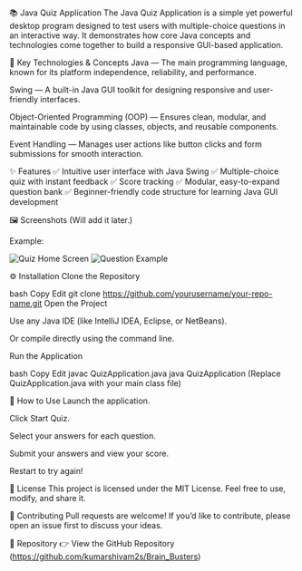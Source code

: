 📚 Java Quiz Application
The Java Quiz Application is a simple yet powerful desktop program designed to test users with multiple-choice questions in an interactive way. It demonstrates how core Java concepts and technologies come together to build a responsive GUI-based application.

🚀 Key Technologies & Concepts
Java — The main programming language, known for its platform independence, reliability, and performance.

Swing — A built-in Java GUI toolkit for designing responsive and user-friendly interfaces.

Object-Oriented Programming (OOP) — Ensures clean, modular, and maintainable code by using classes, objects, and reusable components.

Event Handling — Manages user actions like button clicks and form submissions for smooth interaction.

✨ Features
✅ Intuitive user interface with Java Swing
✅ Multiple-choice quiz with instant feedback
✅ Score tracking
✅ Modular, easy-to-expand question bank
✅ Beginner-friendly code structure for learning Java GUI development

🖼️ Screenshots
(Will add it later.)

Example:

![Quiz Home Screen](images/home_screen.png)
![Question Example](images/question_screen.png)

⚙️ Installation
Clone the Repository

bash
Copy
Edit
git clone https://github.com/yourusername/your-repo-name.git
Open the Project

Use any Java IDE (like IntelliJ IDEA, Eclipse, or NetBeans).

Or compile directly using the command line.

Run the Application

bash
Copy
Edit
javac QuizApplication.java
java QuizApplication
(Replace QuizApplication.java with your main class file)

📌 How to Use
Launch the application.

Click Start Quiz.

Select your answers for each question.

Submit your answers and view your score.

Restart to try again!

📄 License
This project is licensed under the MIT License.
Feel free to use, modify, and share it.

🤝 Contributing
Pull requests are welcome! If you’d like to contribute, please open an issue first to discuss your ideas.

🔗 Repository
👉 View the GitHub Repository (https://github.com/kumarshivam2s/Brain_Busters)
